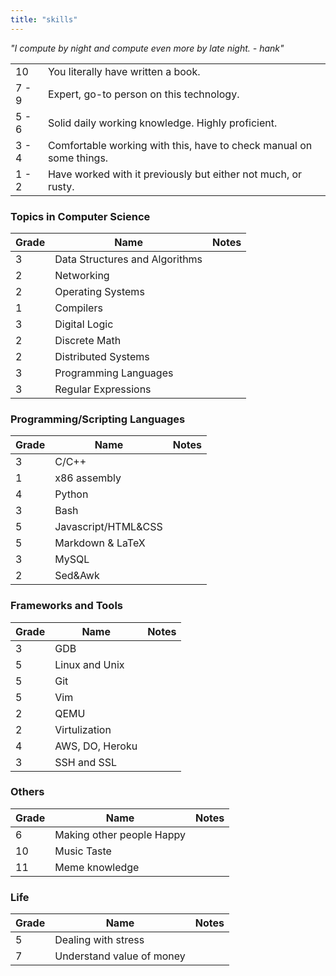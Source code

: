 ```yaml
---
title: "skills"
---
```


*"I compute by night and compute even more by late night. - hank"*

| ||
|--------|------------------------------|
| 10	|You literally have written a book.|
| 7 - 9	|Expert, go-to person on this technology.|
| 5 - 6	|Solid daily working knowledge. Highly proficient.|
| 3 - 4	|Comfortable working with this, have to check manual on some things.|
| 1 - 2	|Have worked with it previously but either not much, or rusty.|

### Topics in Computer Science
| Grade | Name | Notes |
| ----- | ---- | ----- |
|3| Data Structures and Algorithms | |
|2| Networking| |
|2| Operating Systems | |
|1| Compilers | |
|3| Digital Logic | |
|2| Discrete Math | |
|2| Distributed Systems | |
|3| Programming Languages | |
|3| Regular Expressions | |


### Programming/Scripting Languages
| Grade | Name | Notes |
| ----- | ---- | ----- |
|3|C/C++| |
|1|x86 assembly| |
|4|Python | |
|3|Bash | |
|5|Javascript/HTML&CSS | |
|5|Markdown & LaTeX | |
|3|MySQL | |
|2|Sed&Awk | |

### Frameworks and Tools
| Grade | Name | Notes |
| ----- | ---- | ----- |
|3|GDB | |
|5|Linux and Unix | |
|5|Git | |
|5|Vim | |
|2|QEMU | |
|2|Virtulization | |
|4|AWS, DO, Heroku | |
|3|SSH and SSL| |

### Others
| Grade | Name | Notes |
| ----- | ---- | ----- |
|6|Making other people Happy | |
|10|Music Taste | |
|11|Meme knowledge | |

### Life
| Grade | Name | Notes |
| ----- | ---- | ----- |
|5|Dealing with stress | |
|7|Understand value of money | |
